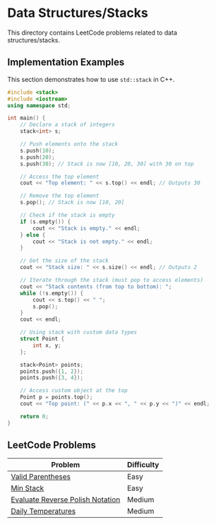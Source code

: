 # Data Structures/Stacks

This directory contains LeetCode problems related to data structures/stacks.


## Implementation Examples

This section demonstrates how to use `std::stack` in C++.

```cpp
#include <stack>
#include <iostream>
using namespace std;

int main() {
    // Declare a stack of integers
    stack<int> s;

    // Push elements onto the stack
    s.push(10);
    s.push(20);
    s.push(30); // Stack is now [10, 20, 30] with 30 on top

    // Access the top element
    cout << "Top element: " << s.top() << endl; // Outputs 30

    // Remove the top element
    s.pop(); // Stack is now [10, 20]

    // Check if the stack is empty
    if (s.empty()) {
        cout << "Stack is empty." << endl;
    } else {
        cout << "Stack is not empty." << endl;
    }

    // Get the size of the stack
    cout << "Stack size: " << s.size() << endl; // Outputs 2

    // Iterate through the stack (must pop to access elements)
    cout << "Stack contents (from top to bottom): ";
    while (!s.empty()) {
        cout << s.top() << " ";
        s.pop();
    }
    cout << endl;

    // Using stack with custom data types
    struct Point {
        int x, y;
    };

    stack<Point> points;
    points.push({1, 2});
    points.push({3, 4});

    // Access custom object at the top
    Point p = points.top();
    cout << "Top point: (" << p.x << ", " << p.y << ")" << endl;

    return 0;
}
```
## LeetCode Problems

| Problem | Difficulty |
|---------|------------|
| [Valid Parentheses](https://leetcode.com/problems/valid-parentheses/description/) | Easy |
| [Min Stack](https://leetcode.com/problems/min-stack/) | Easy |
| [Evaluate Reverse Polish Notation](https://leetcode.com/problems/evaluate-reverse-polish-notation/description/) | Medium |
| [Daily Temperatures](https://leetcode.com/problems/daily-temperatures/description/) | Medium |